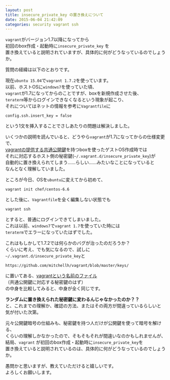 ```yaml
---
layout: post
title: insecure_private_key の置き換えについて
date: 2015-06-04 21:42:09
categories: security vagrant ssh
---
```

<p><code>vagrant</code>がバージョン1.7以降になってから<br>
初回のbox作成・起動時に<code>insecure_private_key</code> を<br>
置き換えていると説明されていますが、具体的に何がどうなっているのでしょうか。</p>

<p>質問の経緯は以下のとおりです。</p>

<p>現在<code>ubuntu 15.04</code>で<code>vagrant 1.7.2</code>を使っています。<br>
以前、ホストOSに<code>windows7</code>を使っていた頃、<br>
<code>vagrant</code>が1.7になってからのことですが、boxを新規作成させた後、<br>
<code>teraterm</code>等からログインできなくなるという現象が起こり、<br>
それについてはネットの情報を参考に<code>Vagrantfile</code>に</p>

```
config.ssh.insert_key = false
```

<p>という1文を挿入することでさしあたりの問題は解決しました。</p>

<p>いくつかの説明を読んでいると、どうやら<code>vagrant</code>が1.7になってからの仕様変更で、<br>
<a href="https://github.com/mitchellh/vagrant/blob/master/keys/vagrant.pub" rel="nofollow">vagrantの提供する共通公開鍵</a>を持つboxを使ったゲストOS作成時では<br>
それに対応するホスト側の秘密鍵(<code>~/.vagrant.d/insecure_private_key</code>)が<br>
自動的に置き換えられてしまう……らしい……みたいなことになっていると<br>
なんとなく理解していました。</p>

<p>ところが今日、OSを<code>ubuntu</code>に変えてから初めて、</p>

```
vagrant init chef/centos-6.6
```

<p>とした後に、<code>Vagrantfile</code>を全く編集しない状態でも</p>

```
vagrant ssh
```

<p>とすると、普通にログインできてしまいました。<br>
これは以前、<code>windows7</code>で<code>vagrant 1.7</code>を使っていた時には<br>
<code>teraterm</code>でエラーになっていたはずでした。</p>

<p>これはもしかして1.7.2では何らかのバグが治ったのだろうか？<br>
くらいに考え、でも気になるので、試しに<br>
<code>~/.vagrant.d/insecure_private_key</code>と</p>

```
https://github.com/mitchellh/vagrant/blob/master/keys/
```

<p>に置いてある、<a href="https://github.com/mitchellh/vagrant/blob/master/keys/vagrant" rel="nofollow">vagrantという名前のファイル</a><br>
（共通公開鍵に対応する秘密鍵のはず）<br>
の中身を比較してみると、中身が全く同じです。</p>

<p><strong>ランダムに置き換えられた秘密鍵に変わるんじゃなかったのか？？</strong><br>
と、これまでの理解か、確認の方法、またはその両方が間違っているらしいと<br>
気が付いた次第。</p>

<p>元々公開鍵暗号の仕組みも、秘密鍵を持つ人だけが公開鍵を使って暗号を解ける、<br>
くらいの理解しかなかったので、そもそもそれが間違いなのかもしれませんが、<br>
結局、<code>vagrant</code> が初回のbox作成・起動時に<code>insecure_private_key</code>を<br>
置き換えていると説明されているのは、具体的に何がどうなっているのでしょうか。</p>

<p>愚問かと思いますが、教えていただけると嬉しいです。<br>
よろしくお願いします。</p>
